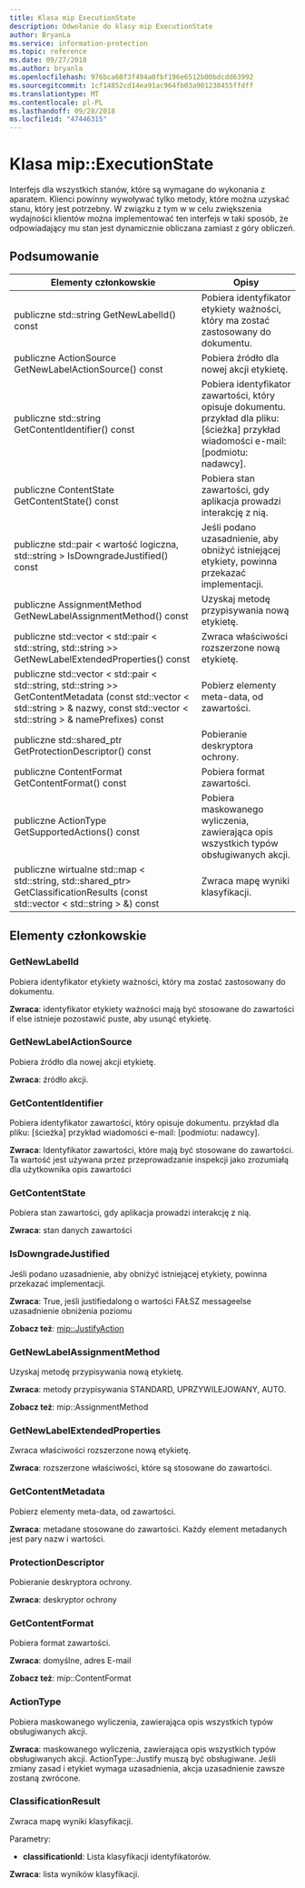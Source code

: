 ```yaml
---
title: Klasa mip ExecutionState
description: Odwołanie do klasy mip ExecutionState
author: BryanLa
ms.service: information-protection
ms.topic: reference
ms.date: 09/27/2018
ms.author: bryanla
ms.openlocfilehash: 976bca60f3f494a0fbf196e6512b00bdcdd63992
ms.sourcegitcommit: 1cf14852cd14ea91ac964fb03a901238455ffdff
ms.translationtype: MT
ms.contentlocale: pl-PL
ms.lasthandoff: 09/28/2018
ms.locfileid: "47446315"
---
```

# <a name="class-mipexecutionstate"></a>Klasa mip::ExecutionState 
Interfejs dla wszystkich stanów, które są wymagane do wykonania z aparatem.
Klienci powinny wywoływać tylko metody, które można uzyskać stanu, który jest potrzebny. W związku z tym w w celu zwiększenia wydajności klientów można implementować ten interfejs w taki sposób, że odpowiadający mu stan jest dynamicznie obliczana zamiast z góry obliczeń.
  
## <a name="summary"></a>Podsumowanie
 Elementy członkowskie                        | Opisy                                
--------------------------------|---------------------------------------------
 publiczne std::string GetNewLabelId() const  |  Pobiera identyfikator etykiety ważności, który ma zostać zastosowany do dokumentu.
 publiczne ActionSource GetNewLabelActionSource() const  |  Pobiera źródło dla nowej akcji etykietę.
 publiczne std::string GetContentIdentifier() const  |  Pobiera identyfikator zawartości, który opisuje dokumentu. przykład dla pliku: [ścieżka] przykład wiadomości e-mail: [podmiotu: nadawcy].
 publiczne ContentState GetContentState() const  |  Pobiera stan zawartości, gdy aplikacja prowadzi interakcję z nią.
publiczne std::pair < wartość logiczna, std::string > IsDowngradeJustified() const  |  Jeśli podano uzasadnienie, aby obniżyć istniejącej etykiety, powinna przekazać implementacji.
 publiczne AssignmentMethod GetNewLabelAssignmentMethod() const  |  Uzyskaj metodę przypisywania nową etykietę.
publiczne std::vector < std::pair < std::string, std::string >> GetNewLabelExtendedProperties() const  |  Zwraca właściwości rozszerzone nową etykietę.
publiczne std::vector < std::pair < std::string, std::string >> GetContentMetadata (const std::vector < std::string > & nazwy, const std::vector < std::string > & namePrefixes) const  |  Pobierz elementy meta-data, od zawartości.
publiczne std::shared_ptr<ProtectionDescriptor> GetProtectionDescriptor() const  |  Pobieranie deskryptora ochrony.
 publiczne ContentFormat GetContentFormat() const  |  Pobiera format zawartości.
 publiczne ActionType GetSupportedActions() const  |  Pobiera maskowanego wyliczenia, zawierająca opis wszystkich typów obsługiwanych akcji.
publiczne wirtualne std::map < std::string, std::shared_ptr<ClassificationResult>> GetClassificationResults (const std::vector < std::string > &) const  |  Zwraca mapę wyniki klasyfikacji.
  
## <a name="members"></a>Elementy członkowskie
  
### <a name="getnewlabelid"></a>GetNewLabelId
Pobiera identyfikator etykiety ważności, który ma zostać zastosowany do dokumentu.

  
**Zwraca**: identyfikator etykiety ważności mają być stosowane do zawartości if else istnieje pozostawić puste, aby usunąć etykietę.
  
### <a name="getnewlabelactionsource"></a>GetNewLabelActionSource
Pobiera źródło dla nowej akcji etykietę.

  
**Zwraca**: źródło akcji.
  
### <a name="getcontentidentifier"></a>GetContentIdentifier
Pobiera identyfikator zawartości, który opisuje dokumentu. przykład dla pliku: [ścieżka] przykład wiadomości e-mail: [podmiotu: nadawcy].

  
**Zwraca**: Identyfikator zawartości, które mają być stosowane do zawartości.
Ta wartość jest używana przez przeprowadzanie inspekcji jako zrozumiałą dla użytkownika opis zawartości
  
### <a name="getcontentstate"></a>GetContentState
Pobiera stan zawartości, gdy aplikacja prowadzi interakcję z nią.

  
**Zwraca**: stan danych zawartości
  
### <a name="isdowngradejustified"></a>IsDowngradeJustified
Jeśli podano uzasadnienie, aby obniżyć istniejącej etykiety, powinna przekazać implementacji.

  
**Zwraca**: True, jeśli justifiedalong o wartości FAŁSZ messageelse uzasadnienie obniżenia poziomu 
  
**Zobacz też**: [mip::JustifyAction](class_mip_justifyaction.md)
  
### <a name="getnewlabelassignmentmethod"></a>GetNewLabelAssignmentMethod
Uzyskaj metodę przypisywania nową etykietę.

  
**Zwraca**: metody przypisywania STANDARD, UPRZYWILEJOWANY, AUTO. 
  
**Zobacz też**: mip::AssignmentMethod
  
### <a name="getnewlabelextendedproperties"></a>GetNewLabelExtendedProperties
Zwraca właściwości rozszerzone nową etykietę.

  
**Zwraca**: rozszerzone właściwości, które są stosowane do zawartości.
  
### <a name="getcontentmetadata"></a>GetContentMetadata
Pobierz elementy meta-data, od zawartości.

  
**Zwraca**: metadane stosowane do zawartości. Każdy element metadanych jest pary nazw i wartości.
  
### <a name="protectiondescriptor"></a>ProtectionDescriptor
Pobieranie deskryptora ochrony.

  
**Zwraca**: deskryptor ochrony
  
### <a name="getcontentformat"></a>GetContentFormat
Pobiera format zawartości.

  
**Zwraca**: domyślne, adres E-mail 
  
**Zobacz też**: mip::ContentFormat
  
### <a name="actiontype"></a>ActionType
Pobiera maskowanego wyliczenia, zawierająca opis wszystkich typów obsługiwanych akcji.

  
**Zwraca**: maskowanego wyliczenia, zawierająca opis wszystkich typów obsługiwanych akcji.
ActionType::Justify muszą być obsługiwane. Jeśli zmiany zasad i etykiet wymaga uzasadnienia, akcja uzasadnienie zawsze zostaną zwrócone.
  
### <a name="classificationresult"></a>ClassificationResult
Zwraca mapę wyniki klasyfikacji.

Parametry:  
* **classificationId**: Lista klasyfikacji identyfikatorów. 



  
**Zwraca**: lista wyników klasyfikacji.
